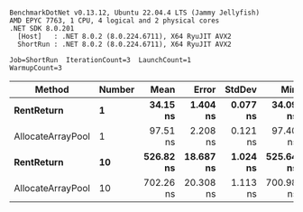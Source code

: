 ```

BenchmarkDotNet v0.13.12, Ubuntu 22.04.4 LTS (Jammy Jellyfish)
AMD EPYC 7763, 1 CPU, 4 logical and 2 physical cores
.NET SDK 8.0.201
  [Host]   : .NET 8.0.2 (8.0.224.6711), X64 RyuJIT AVX2
  ShortRun : .NET 8.0.2 (8.0.224.6711), X64 RyuJIT AVX2

Job=ShortRun  IterationCount=3  LaunchCount=1  
WarmupCount=3  

```
| Method            | Number | Mean      | Error     | StdDev   | Min       | Max       | Allocated |
|------------------ |------- |----------:|----------:|---------:|----------:|----------:|----------:|
| **RentReturn**        | **1**      |  **34.15 ns** |  **1.404 ns** | **0.077 ns** |  **34.09 ns** |  **34.24 ns** |         **-** |
| AllocateArrayPool | 1      |  97.51 ns |  2.208 ns | 0.121 ns |  97.40 ns |  97.64 ns |         - |
| **RentReturn**        | **10**     | **526.82 ns** | **18.687 ns** | **1.024 ns** | **525.64 ns** | **527.43 ns** |         **-** |
| AllocateArrayPool | 10     | 702.26 ns | 20.308 ns | 1.113 ns | 700.98 ns | 703.00 ns |         - |
